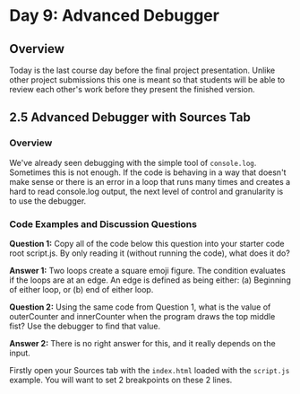 # Day 9: Advanced Debugger

## Overview

Today is the last course day before the final project presentation. Unlike other project submissions this one is meant so that students will be able to review each other's work before they present the finished version.

## 2.5 Advanced Debugger with Sources Tab

### Overview

We've already seen debugging with the simple tool of `console.log`. Sometimes this is not enough. If the code is behaving in a way that doesn't make sense or there is an error in a loop that runs many times and creates a hard to read console.log output, the next level of control and granularity is to use the debugger.

### Code Examples and Discussion Questions

**Question 1:** Copy all of the code below this question into your starter code root script.js. By only reading it (without running the code), what does it do?

**Answer 1:** Two loops create a square emoji figure. The condition evaluates if the loops are at an edge. An edge is defined as being either: (a) Beginning of either loop, or (b) end of either loop. 

**Question 2:** Using the same code from Question 1, what is the value of outerCounter and innerCounter when the program draws the top middle fist? Use the debugger to find that value.

**Answer 2:** There is no right answer for this, and it really depends on the input.

Firstly open your Sources tab with the `index.html` loaded with the `script.js` example. You will want to set 2 breakpoints on these 2 lines.